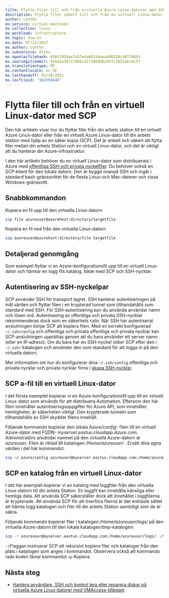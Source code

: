 ```yaml
---
title: Flytta filer till och från virtuella Azure Linux-datorer med SCP
description: Flytta filer säkert till och från en virtuell Linux-dator i Azure med hjälp av SCP och ett SSH-nyckelpar.
author: cynthn
ms.service: virtual-machines
ms.collection: linux
ms.workload: infrastructure
ms.topic: how-to
ms.date: 07/12/2017
ms.author: cynthn
ms.subservice: disks
ms.openlocfilehash: 83b57055ee7a3fedab014abeab96520c3877b843
ms.sourcegitcommit: 910a1a38711966cb171050db245fc3b22abc8c5f
ms.translationtype: MT
ms.contentlocale: sv-SE
ms.lasthandoff: 03/20/2021
ms.locfileid: "102558448"
---
```

# <a name="move-files-to-and-from-a-linux-vm-using-scp"></a>Flytta filer till och från en virtuell Linux-dator med SCP

Den här artikeln visar hur du flyttar filer från din arbets station till en virtuell Azure Linux-dator eller från en virtuell Azure Linux-dator till din arbets station med hjälp av en säker kopia (SCP). Det är enkelt och säkert att flytta filer mellan din arbets Station och en virtuell Linux-dator, och det är viktigt att du hanterar din Azure-infrastruktur. 

I den här artikeln behöver du en virtuell Linux-dator som distribuerats i Azure med [offentliga SSH-och privata nyckelfiler](mac-create-ssh-keys.md). Du behöver också en SCP-klient för den lokala datorn. Den är byggd ovanpå SSH och ingår i standard bash-gränssnittet för de flesta Linux-och Mac-datorer och vissa Windows-gränssnitt.

## <a name="quick-commands"></a>Snabbkommandon

Kopiera en fil upp till den virtuella Linux-datorn

```bash
scp file azureuser@azurehost:directory/targetfile
```

Kopiera en fil ned från den virtuella Linux-datorn

```bash
scp azureuser@azurehost:directory/file targetfile
```

## <a name="detailed-walkthrough"></a>Detaljerad genomgång

Som exempel flyttar vi en Azure-konfigurationsfil upp till en virtuell Linux-dator och hämtar en logg fils katalog, både med SCP och SSH-nycklar.   

## <a name="ssh-key-pair-authentication"></a>Autentisering av SSH-nyckelpar

SCP använder SSH för transport lagret. SSH hanterar autentiseringen på mål värden och flyttar filen i en krypterad tunnel som tillhandahålls som standard med SSH. För SSH-autentisering kan du använda användar namn och lösen ord. Autentisering av offentliga och privata SSH-nycklar rekommenderas dock som en säkerhets rutin. När SSH har autentiserat anslutningen börjar SCP att kopiera filen. Med en korrekt konfigurerad `~/.ssh/config` och offentliga och privata offentliga och privata nycklar kan SCP-anslutningen upprättas genom att du bara använder ett server namn (eller en IP-adress). Om du bara har en SSH-nyckel söker SCP efter den i `~/.ssh/` katalogen och använder den som standard för att logga in på den virtuella datorn.

Mer information om hur du konfigurerar dina `~/.ssh/config` offentliga och privata nycklar och privata nycklar finns i [skapa SSH-nycklar](mac-create-ssh-keys.md).

## <a name="scp-a-file-to-a-linux-vm"></a>SCP a-fil till en virtuell Linux-dator

I det första exemplet kopierar vi en Azure-konfigurationsfil upp till en virtuell Linux-dator som används för att distribuera Automation. Eftersom den här filen innehåller autentiseringsuppgifter för Azure API, som innehåller hemligheter, är säkerheten viktigt. Den krypterade tunneln som tillhandahålls av SSH skyddar filens innehåll.

Följande kommando kopierar den lokala *Azure/config-* filen till en virtuell Azure-dator med FQDN- *myserver.eastus.cloudapp.Azure.com*. Administratörs användar namnet på den virtuella Azure-datorn är *azureuser*. Filen är riktad till katalogen */Home/azureuser/* . Ersätt dina egna värden i det här kommandot.

```bash
scp ~/.azure/config azureuser@myserver.eastus.cloudapp.com:/home/azureuser/config
```

## <a name="scp-a-directory-from-a-linux-vm"></a>SCP en katalog från en virtuell Linux-dator

I det här exemplet kopierar vi en katalog med loggfiler från den virtuella Linux-datorn till din arbets Station. En loggfil kan innehålla känsliga eller hemliga data. Att använda SCP säkerställer dock att innehållet i loggfilerna är krypterade. Att använda SCP för att överföra filerna är det enklaste sättet att hämta logg katalogen och filer till din arbets Station samtidigt som de är säkra.

Följande kommando kopierar filer i katalogen */Home/azureuser/logs/* på den virtuella Azure-datorn till den lokala katalogen/tmp-katalogen:

```bash
scp -r azureuser@myserver.eastus.cloudapp.com:/home/azureuser/logs/. /tmp/
```

`-r`Flaggan instruerar SCP att rekursivt kopiera filer och kataloger från den plats i katalogen som anges i kommandot.  Observera också att kommando rads koden liknar kommandot `cp` Kopiera.

## <a name="next-steps"></a>Nästa steg

* [Hantera användare, SSH och kontrol lera eller reparera diskar på virtuella Azure Linux-datorer med VMAccess-tillägget](../extensions/vmaccess.md?toc=/azure/virtual-machines/linux/toc.json)
